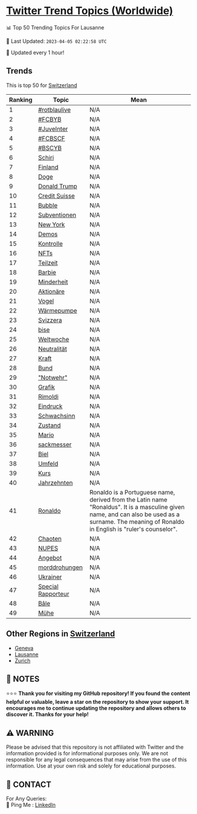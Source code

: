 [Twitter Trend Topics (Worldwide)](https://github.com/ErcinDedeoglu/Twitter-Trend-Topics)
==========


📊 Top 50 Trending Topics For Lausanne

📆 Last Updated: `2023-04-05 02:22:58 UTC`

🔧 Updated every 1 hour!


## Trends

This is top 50 for [Switzerland](</Switzerland>)

| Ranking | Topic | Mean |
| ------- | ------------ | ------------ |
| 1 | [#rotblaulive](http://twitter.com/search?q=%23rotblaulive) | N/A |
| 2 | [#FCBYB](http://twitter.com/search?q=%23FCBYB) | N/A |
| 3 | [#JuveInter](http://twitter.com/search?q=%23JuveInter) | N/A |
| 4 | [#FCBSCF](http://twitter.com/search?q=%23FCBSCF) | N/A |
| 5 | [#BSCYB](http://twitter.com/search?q=%23BSCYB) | N/A |
| 6 | [Schiri](http://twitter.com/search?q=Schiri) | N/A |
| 7 | [Finland](http://twitter.com/search?q=Finland) | N/A |
| 8 | [Doge](http://twitter.com/search?q=Doge) | N/A |
| 9 | [Donald Trump](http://twitter.com/search?q=Donald+Trump) | N/A |
| 10 | [Credit Suisse](http://twitter.com/search?q=Credit+Suisse) | N/A |
| 11 | [Bubble](http://twitter.com/search?q=Bubble) | N/A |
| 12 | [Subventionen](http://twitter.com/search?q=Subventionen) | N/A |
| 13 | [New York](http://twitter.com/search?q=New+York) | N/A |
| 14 | [Demos](http://twitter.com/search?q=Demos) | N/A |
| 15 | [Kontrolle](http://twitter.com/search?q=Kontrolle) | N/A |
| 16 | [NFTs](http://twitter.com/search?q=NFTs) | N/A |
| 17 | [Teilzeit](http://twitter.com/search?q=Teilzeit) | N/A |
| 18 | [Barbie](http://twitter.com/search?q=Barbie) | N/A |
| 19 | [Minderheit](http://twitter.com/search?q=Minderheit) | N/A |
| 20 | [Aktionäre](http://twitter.com/search?q=Aktion%c3%a4re) | N/A |
| 21 | [Vogel](http://twitter.com/search?q=Vogel) | N/A |
| 22 | [Wärmepumpe](http://twitter.com/search?q=W%c3%a4rmepumpe) | N/A |
| 23 | [Svizzera](http://twitter.com/search?q=Svizzera) | N/A |
| 24 | [bise](http://twitter.com/search?q=bise) | N/A |
| 25 | [Weltwoche](http://twitter.com/search?q=Weltwoche) | N/A |
| 26 | [Neutralität](http://twitter.com/search?q=Neutralit%c3%a4t) | N/A |
| 27 | [Kraft](http://twitter.com/search?q=Kraft) | N/A |
| 28 | [Bund](http://twitter.com/search?q=Bund) | N/A |
| 29 | ["Notwehr"](http://twitter.com/search?q=%22Notwehr%22) | N/A |
| 30 | [Grafik](http://twitter.com/search?q=Grafik) | N/A |
| 31 | [Rimoldi](http://twitter.com/search?q=Rimoldi) | N/A |
| 32 | [Eindruck](http://twitter.com/search?q=Eindruck) | N/A |
| 33 | [Schwachsinn](http://twitter.com/search?q=Schwachsinn) | N/A |
| 34 | [Zustand](http://twitter.com/search?q=Zustand) | N/A |
| 35 | [Mario](http://twitter.com/search?q=Mario) | N/A |
| 36 | [sackmesser](http://twitter.com/search?q=sackmesser) | N/A |
| 37 | [Biel](http://twitter.com/search?q=Biel) | N/A |
| 38 | [Umfeld](http://twitter.com/search?q=Umfeld) | N/A |
| 39 | [Kurs](http://twitter.com/search?q=Kurs) | N/A |
| 40 | [Jahrzehnten](http://twitter.com/search?q=Jahrzehnten) | N/A |
| 41 | [Ronaldo](http://twitter.com/search?q=Ronaldo) | Ronaldo is a Portuguese name, derived from the Latin name "Ronaldus". It is a masculine given name, and can also be used as a surname. The meaning of Ronaldo in English is "ruler's counselor". |
| 42 | [Chaoten](http://twitter.com/search?q=Chaoten) | N/A |
| 43 | [NUPES](http://twitter.com/search?q=NUPES) | N/A |
| 44 | [Angebot](http://twitter.com/search?q=Angebot) | N/A |
| 45 | [morddrohungen](http://twitter.com/search?q=morddrohungen) | N/A |
| 46 | [Ukrainer](http://twitter.com/search?q=Ukrainer) | N/A |
| 47 | [Special Rapporteur](http://twitter.com/search?q=Special+Rapporteur) | N/A |
| 48 | [Bâle](http://twitter.com/search?q=B%c3%a2le) | N/A |
| 49 | [Mühe](http://twitter.com/search?q=M%c3%bche) | N/A |



## Other Regions in [Switzerland](</Switzerland>)

* [Geneva](</Switzerland/Geneva.md>)
* [Lausanne](</Switzerland/Lausanne.md>)
* [Zurich](</Switzerland/Zurich.md>)



## 📝 NOTES

⭐⭐⭐ **Thank you for visiting my GitHub repository! If you found the content helpful or valuable, leave a star on the repository to show your support. It encourages me to continue updating the repository and allows others to discover it. Thanks for your help!**


## ⚠️ WARNING

Please be advised that this repository is not affiliated with Twitter and the information provided is for informational purposes only. We are not responsible for any legal consequences that may arise from the use of this information. Use at your own risk and solely for educational purposes.


## 📨 CONTACT

 For Any Queries:  
            🏓 Ping Me : [LinkedIn](https://www.linkedin.com/in/ercindedeoglu/)
